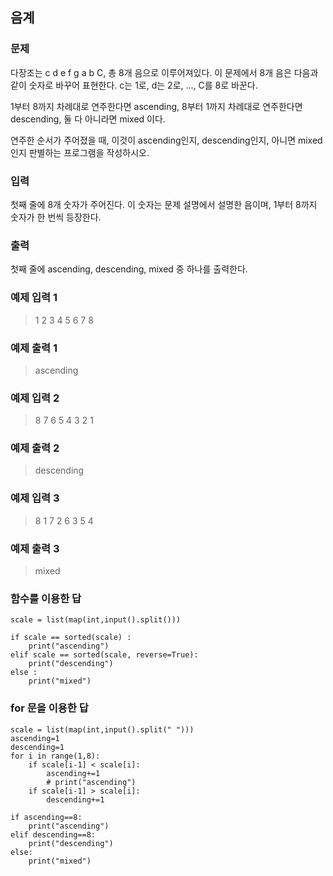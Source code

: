 ## 음계

### 문제
다장조는 c d e f g a b C, 총 8개 음으로 이루어져있다. 이 문제에서 8개 음은 다음과 같이 숫자로 바꾸어 표현한다. c는 1로, d는 2로, ..., C를 8로 바꾼다.

1부터 8까지 차례대로 연주한다면 ascending, 8부터 1까지 차례대로 연주한다면 descending, 둘 다 아니라면 mixed 이다.

연주한 순서가 주어졌을 때, 이것이 ascending인지, descending인지, 아니면 mixed인지 판별하는 프로그램을 작성하시오.

### 입력
첫째 줄에 8개 숫자가 주어진다. 이 숫자는 문제 설명에서 설명한 음이며, 1부터 8까지 숫자가 한 번씩 등장한다.
### 출력

첫째 줄에 ascending, descending, mixed 중 하나를 출력한다.

### 예제 입력 1
>1 2 3 4 5 6 7 8



### 예제 출력 1

>ascending

### 예제 입력 2
>8 7 6 5 4 3 2 1

### 예제 출력 2

>descending

### 예제 입력 3
>8 1 7 2 6 3 5 4

### 예제 출력 3

>mixed



### 함수를 이용한 답

```shell
scale = list(map(int,input().split()))

if scale == sorted(scale) :
    print("ascending")
elif scale == sorted(scale, reverse=True):
    print("descending")
else :
    print("mixed")
```

### for 문을 이용한 답

```shell
scale = list(map(int,input().split(" ")))
ascending=1
descending=1
for i in range(1,8):    
    if scale[i-1] < scale[i]:
        ascending+=1
        # print("ascending")
    if scale[i-1] > scale[i]:
        descending+=1

if ascending==8:
    print("ascending")
elif descending==8:
    print("descending")
else:
    print("mixed")
```
